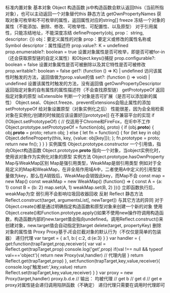 标准内置对象
	基本对象
		Object
			构造函数
				js中构造函数会默认返回this（当前所指对象），也可以主动返回一个对象替代this
			静态方法
				getOwnPropertyNames
					获取对象可枚举和不可枚举的属性，返回属性对应的string[]
				freeze
					冻结一个对象的属性（不能添加、删除、修改、可枚举性、可配置性、以及原型）
					对于引用属性，只能冻结地址，不能深度冻结
				defineProperty(obj, prop： string, descriptor: {})
					obj：要定义属性的对象
					prop：要定义或修改的属性名称或Symbol
					descriptor：属性描述符
						prop.value?: K = undefined
						prop.enumerable?: boolean = true
							设置对象属性是否可枚举，即是否可被for-in（还会获取原型链的自定义属性）和Object.keys()捕捉
						prop.configurable?: boolean = false
							设置对象属性是否可被删除以及其它特性是否可被修改
						prop.writable?: boolean = false
						get?: (function () => K) | undefined
							访问该属性时触发的方法，返回值做为prop.value的值
						set?: (function () => void) | undefined
							设置该属性时触发的方法，没有返回值
				getOwnPropertyDescriptor
					返回指定对象的自有属性的属性描述符（不会查找原型链）
				getPrototypeOf
					返回指定对象的原型
				isExtensible
					判断一个对象是否可扩展（是否可以添加新的属性）
						Object.seal、Object.freeze、preventExtensions会阻止属性的添加
				setPrototypeOf
					给对象设置原型（对象实例化之后）
						性能很差，因为会全局检索
							对象在实例化/创建的时候就应该设置好[[prototype]]
					在不兼容平台的实现
						if (!Object.setPrototypeOf) {
  // 仅适用于Chrome和FireFox，在IE中不工作
  Object.prototype.setPrototypeOf = function(obj, proto) {
    if (obj.__proto__) {
      obj.__proto__ = proto;
      return obj;
    } else {
      let fn = function() {
        for (let key in obj) Object.defineProperty(this, key, {value: obj[key]});
      };
      fn.prototype = proto;
      return new fn();
    }
  }
}
			实例属性
				Object.prototype.constructor
					一个引用值，指向Object构造函数
				Object.prototype.__proto__
					指向一个对象，当object实例化时，使用该对象作为实例化对象的原型
			实例方法
				Object.prototype.hasOwnProperty
	Map与WeakMap区别
		Map是强引用类型，WeakMap是弱引用类型
			例如对于全局定义的Map和WeakMap，在非全局作用域A中，二者使用A中定义的引用型变量做为key，那么在A销毁后，WeakMap会销毁此key，而Map不会
				const map = new Map()
const weakMap = new WeakMap()
(function() => {
  const A = {a: 1}
  const B = {b: 2}
  map.set(A, 1)
  weakMap.set(B, 2)
})()
					立即函数执行后，weakMap为空
			弱引用不会影响垃圾回收器回收
	反射
		Reflect
			静态方法
				Reflect.construct(target, argumentsList[, newTarget])
					与其它方法的异同
						对于Object.create()都是通过明确指定构造函数和原型对象来创建一个新的对象
						使用Object.create()和Function.prototype.apply()如果不使用new操作符调用构造函数，构造函数内部的new.target值会指向undefined。调用Reflect.construct()来创建对象，new.target值会自动指定到target
				delete(target, propertyKey)
					删除对象的属性值
		Proxy
			Proxy基于JE会拦截对象的默认行为（不仅仅是简单的包装器）
			递归代理
				var target = {
  a:1,
  b:{
  	c:2,
    d:{e:3}
  }
}
var handler = {
  get:function(trapTarget,prop,receiver){
    var val = Reflect.get(trapTarget,prop)
    console.log('get',prop)
    if(val !== null && typeof val==='object'){
    	return new Proxy(val,handler) // 代理内层
    }
    return Reflect.get(trapTarget,prop)
  },
  set:function(trapTarget,key,value,receiver){
    console.log('触发set:',key,value)
    return Reflect.set(trapTarget,key,value,receiver)
  }
}
var proxy = new Proxy(target,handler)
proxy.b.d.e
// 输出： 均被代理
// get b
// get d
// get e 
					proxy对属性链会递归调用陷阱函数（不确定）
					递归代理只需要在调用时代理即可